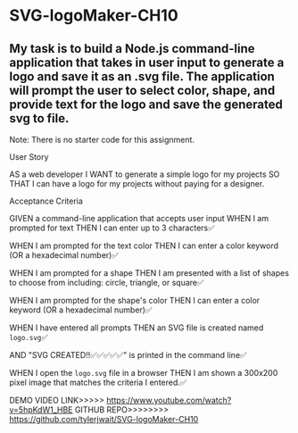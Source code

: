 # SVG-logoMaker-CH10

## My task is to build a Node.js command-line application that takes in user input to generate a logo and save it as an .svg file. The application will prompt the user to select color, shape, and provide text for the logo and save the generated svg to file.

Note: There is no starter code for this assignment.


User Story

AS a web developer
I WANT to generate a simple logo for my projects
SO THAT I can have a logo for my projects without paying for a designer.


Acceptance Criteria

GIVEN a command-line application that accepts user input
WHEN I am prompted for text
THEN I can enter up to 3 characters✅

WHEN I am prompted for the text color
THEN I can enter a color keyword (OR a hexadecimal number)✅

WHEN I am prompted for a shape
THEN I am presented with a list of shapes to choose from including: circle, triangle, or square✅

WHEN I am prompted for the shape's color
THEN I can enter a color keyword (OR a hexadecimal number)✅

WHEN I have entered all prompts
THEN an SVG file is created named `logo.svg`✅

AND "SVG CREATED!!✅✅✅✅✅" is printed in the command line✅

WHEN I open the `logo.svg` file in a browser
THEN I am shown a 300x200 pixel image that matches the criteria I entered.✅

DEMO VIDEO LINK>>>>> https://www.youtube.com/watch?v=5hpKdW1_HBE
GITHUB REPO>>>>>>>> https://github.com/tylerjwait/SVG-logoMaker-CH10





